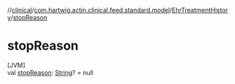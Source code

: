 //[clinical](../../../index.md)/[com.hartwig.actin.clinical.feed.standard.model](../index.md)/[EhrTreatmentHistory](index.md)/[stopReason](stop-reason.md)

# stopReason

[JVM]\
val [stopReason](stop-reason.md): [String](https://kotlinlang.org/api/latest/jvm/stdlib/kotlin/-string/index.html)? = null
